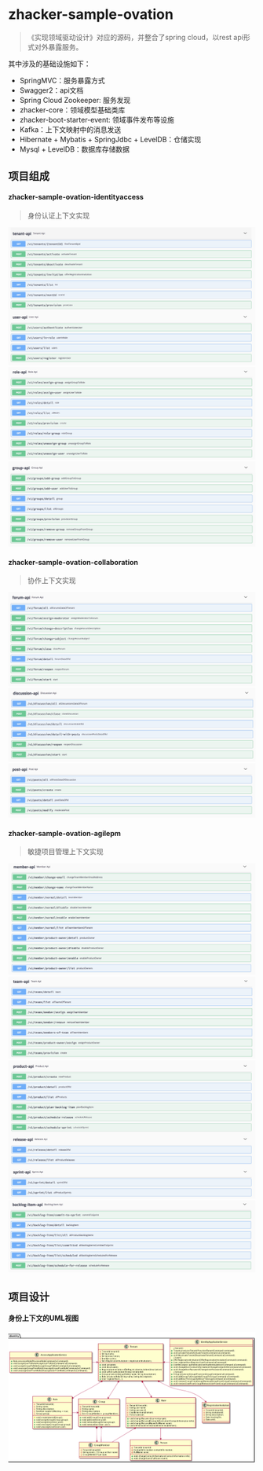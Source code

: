 # zhacker-sample-ovation

> 《实现领域驱动设计》对应的源码，并整合了spring cloud，以rest api形式对外暴露服务。


其中涉及的基础设施如下：

* SpringMVC：服务暴露方式
* Swagger2：api文档
* Spring Cloud Zookeeper: 服务发现
* zhacker-core：领域模型基础类库
* zhacker-boot-starter-event: 领域事件发布等设施
* Kafka：上下文映射中的消息发送
* Hibernate + Mybatis + SpringJdbc + LevelDB：仓储实现
* Mysql + LevelDB：数据库存储数据


## 项目组成

#### zhacker-sample-ovation-identityaccess

> 身份认证上下文实现

![tenant-user](doc/images/tenant.png)
![tenant-role](doc/images/role.png)
![tenant-group](doc/images/group.png)

#### zhacker-sample-ovation-collaboration

> 协作上下文实现

![forum](doc/images/forum.png)
![discussion](doc/images/discussion.png)
![post](doc/images/post.png)

#### zhacker-sample-ovation-agilepm

> 敏捷项目管理上下文实现

![member](doc/images/member.png)
![team](doc/images/team.png)
![product](doc/images/product.png)
![backlog](doc/images/backlog.png)


## 项目设计

#### 身份上下文的UML视图

![identity-uml](doc/images/identity-uml.png)